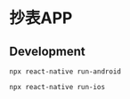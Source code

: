 # 抄表APP

## Development

```console
npx react-native run-android
```

```console
npx react-native run-ios
```

